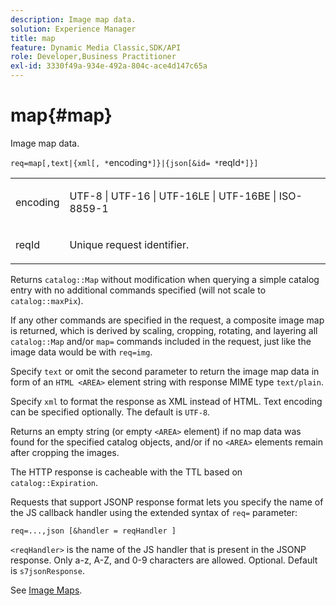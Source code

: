 ```yaml
---
description: Image map data.
solution: Experience Manager
title: map
feature: Dynamic Media Classic,SDK/API
role: Developer,Business Practitioner
exl-id: 3330f49a-934e-492a-804c-ace4d147c65a
---
```

# map{#map}

Image map data.

 `req=map[,text|{xml[, *`encoding`*]}|{json[&id= *`reqId`*]}]`

<table id="simpletable_10F2152FDF33411491FBBAFD173CA5ED"> 
 <tr class="strow"> 
  <td class="stentry"> <p><span class="codeph"><span class="varname"> encoding</span></span> </p> </td> 
  <td class="stentry"> <p><span class="codeph"> UTF-8 | UTF-16 | UTF-16LE | UTF-16BE | ISO-8859-1</span> </p></td> 
 </tr> 
 <tr class="strow"> 
  <td class="stentry"> <p><span class="codeph"><span class="varname"> reqId</span></span> </p></td> 
  <td class="stentry"> <p>Unique request identifier. </p></td> 
 </tr> 
</table>

Returns `catalog::Map` without modification when querying a simple catalog entry with no additional commands specified (will not scale to `catalog::maxPix`).

If any other commands are specified in the request, a composite image map is returned, which is derived by scaling, cropping, rotating, and layering all `catalog::Map` and/or `map=` commands included in the request, just like the image data would be with `req=img`.

Specify `text` or omit the second parameter to return the image map data in form of an `HTML <AREA>` element string with response MIME type `text/plain`.

Specify `xml` to format the response as XML instead of HTML. Text encoding can be specified optionally. The default is `UTF-8`.

Returns an empty string (or empty `<AREA>` element) if no map data was found for the specified catalog objects, and/or if no `<AREA>` elements remain after cropping the images.

The HTTP response is cacheable with the TTL based on `catalog::Expiration`.

Requests that support JSONP response format lets you specify the name of the JS callback handler using the extended syntax of `req=` parameter:

`req=...,json [&handler = reqHandler ]`

`<reqHandler>` is the name of the JS handler that is present in the JSONP response. Only a-z, A-Z, and 0-9 characters are allowed. Optional. Default is `s7jsonResponse`.

See [Image Maps](../../../../../../is-api/http-ref/image-serving-api-ref/c-http-protocol-reference/c-syntax-and-features/r-image-maps.md#reference-ff7d1bac2a064104b0c508a81316fdab).

